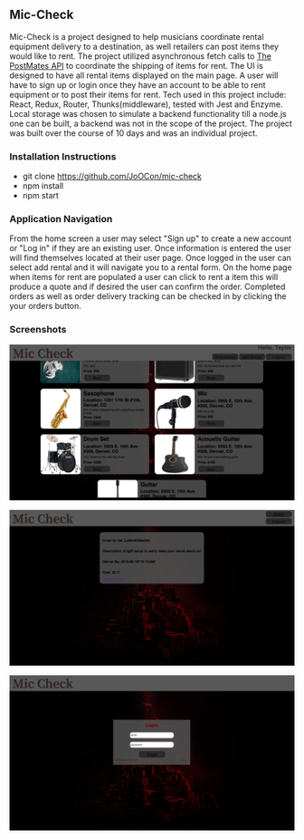 ## Mic-Check

Mic-Check is a project designed to help musicians coordinate rental equipment delivery to a destination, as well retailers can post items they would like to rent. The project utilized asynchronous fetch calls to [The PostMates API](https://postmates.com/ "The PostMates API") to coordinate the shipping of items for rent. The UI is designed to have all rental items displayed on the main page. A user will have to sign up or login once they have an account to be able to rent equipment or to post their items for rent. Tech used in this project include: React, Redux, Router, Thunks(middleware), tested with Jest and Enzyme. Local storage was chosen to simulate a backend functionality till a node.js one can be built, a backend was not in the scope of the project. The project was built over the course of 10 days and was an individual project.

### Installation Instructions

* git clone https://github.com/JoOCon/mic-check
* npm install
* npm start

### Application Navigation

From the home screen a user may select "Sign up" to create a new account or "Log in" if they are an existing user. Once information is entered the user will find themselves located at their user page. Once logged in the user can select add rental and it will navigate you to a rental form. On the home page when items for rent are populated a user can click to rent a item this will produce a quote and if desired the user can confirm the order. Completed orders as well as order delivery tracking can be checked in by clicking the your orders button.

### Screenshots

![on-page-load](src/images/home-page.png)  

![on-page-load](src/images/complete.png) 

![on-page-load](src/images/login.png)  
